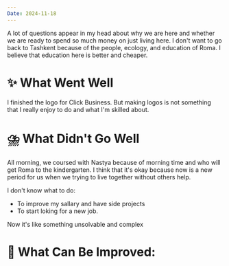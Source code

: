```yaml
---
Date: 2024-11-18
---
```


A lot of questions appear in my head about why we are here and whether we are ready to spend so much money on just living here. 
I don't want to go back to Tashkent because of the people, ecology, and education of Roma. I believe that education here is better and cheaper. 

# **✨ What Went Well**

I finished the logo for Click Business. But making logos is not something that I really enjoy to do and what I'm skilled about. 



#  **⛈️ What Didn't Go Well**

All morning, we coursed with Nastya because of morning time and who will get Roma to the kindergarten. I think that it's okay because now is a new period for us when we trying to live together without others help. 

I don't know what to do:
- To improve my sallary and have side projects 
- To start loking for a new job. 

Now it's like something unsolvable and complex 

# **💫 What Can Be Improved**:



